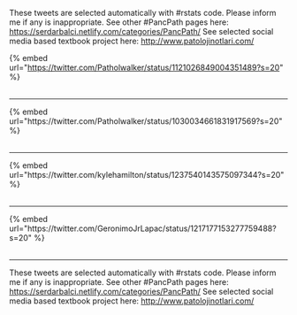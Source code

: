 

These tweets are selected automatically with #rstats code. Please inform me if any is inappropriate.
See other #PancPath pages here: https://serdarbalci.netlify.com/categories/PancPath/ 
See selected social media based textbook project here: http://www.patolojinotlari.com/

{% embed url="https://twitter.com/Patholwalker/status/1121026849004351489?s=20" %}<br>
<br>
<hr>
{% embed url="https://twitter.com/Patholwalker/status/1030034661831917569?s=20" %}<br>
<br>
<hr>
{% embed url="https://twitter.com/kylehamilton/status/1237540143575097344?s=20" %}<br>
<br>
<hr>
{% embed url="https://twitter.com/GeronimoJrLapac/status/1217177153277759488?s=20" %}<br>
<br>
<hr>


These tweets are selected automatically with #rstats code. Please inform me if any is inappropriate.
See other #PancPath pages here: https://serdarbalci.netlify.com/categories/PancPath/ 
See selected social media based textbook project here: http://www.patolojinotlari.com/

